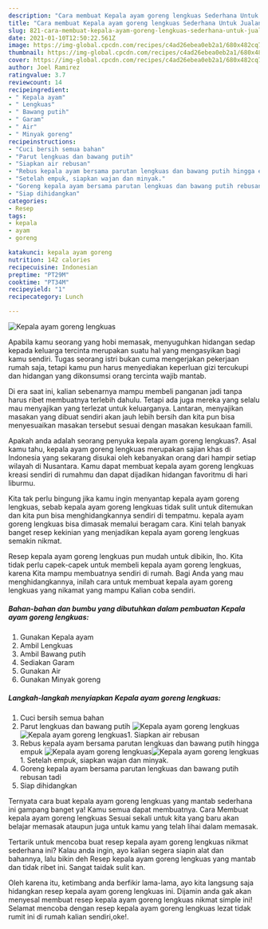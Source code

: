 ```yaml
---
description: "Cara membuat Kepala ayam goreng lengkuas Sederhana Untuk Jualan"
title: "Cara membuat Kepala ayam goreng lengkuas Sederhana Untuk Jualan"
slug: 821-cara-membuat-kepala-ayam-goreng-lengkuas-sederhana-untuk-jualan
date: 2021-01-10T12:50:22.561Z
image: https://img-global.cpcdn.com/recipes/c4ad26ebea0eb2a1/680x482cq70/kepala-ayam-goreng-lengkuas-foto-resep-utama.jpg
thumbnail: https://img-global.cpcdn.com/recipes/c4ad26ebea0eb2a1/680x482cq70/kepala-ayam-goreng-lengkuas-foto-resep-utama.jpg
cover: https://img-global.cpcdn.com/recipes/c4ad26ebea0eb2a1/680x482cq70/kepala-ayam-goreng-lengkuas-foto-resep-utama.jpg
author: Joel Ramirez
ratingvalue: 3.7
reviewcount: 14
recipeingredient:
- " Kepala ayam"
- " Lengkuas"
- " Bawang putih"
- " Garam"
- " Air"
- " Minyak goreng"
recipeinstructions:
- "Cuci bersih semua bahan"
- "Parut lengkuas dan bawang putih"
- "Siapkan air rebusan"
- "Rebus kepala ayam bersama parutan lengkuas dan bawang putih hingga empuk"
- "Setelah empuk, siapkan wajan dan minyak."
- "Goreng kepala ayam bersama parutan lengkuas dan bawang putih rebusan tadi"
- "Siap dihidangkan"
categories:
- Resep
tags:
- kepala
- ayam
- goreng

katakunci: kepala ayam goreng 
nutrition: 142 calories
recipecuisine: Indonesian
preptime: "PT29M"
cooktime: "PT34M"
recipeyield: "1"
recipecategory: Lunch

---
```



![Kepala ayam goreng lengkuas](https://img-global.cpcdn.com/recipes/c4ad26ebea0eb2a1/680x482cq70/kepala-ayam-goreng-lengkuas-foto-resep-utama.jpg)

Apabila kamu seorang yang hobi memasak, menyuguhkan hidangan sedap kepada keluarga tercinta merupakan suatu hal yang mengasyikan bagi kamu sendiri. Tugas seorang istri bukan cuma mengerjakan pekerjaan rumah saja, tetapi kamu pun harus menyediakan keperluan gizi tercukupi dan hidangan yang dikonsumsi orang tercinta wajib mantab.

Di era  saat ini, kalian sebenarnya mampu membeli panganan jadi tanpa harus ribet membuatnya terlebih dahulu. Tetapi ada juga mereka yang selalu mau menyajikan yang terlezat untuk keluarganya. Lantaran, menyajikan masakan yang dibuat sendiri akan jauh lebih bersih dan kita pun bisa menyesuaikan masakan tersebut sesuai dengan masakan kesukaan famili. 



Apakah anda adalah seorang penyuka kepala ayam goreng lengkuas?. Asal kamu tahu, kepala ayam goreng lengkuas merupakan sajian khas di Indonesia yang sekarang disukai oleh kebanyakan orang dari hampir setiap wilayah di Nusantara. Kamu dapat membuat kepala ayam goreng lengkuas kreasi sendiri di rumahmu dan dapat dijadikan hidangan favoritmu di hari liburmu.

Kita tak perlu bingung jika kamu ingin menyantap kepala ayam goreng lengkuas, sebab kepala ayam goreng lengkuas tidak sulit untuk ditemukan dan kita pun bisa menghidangkannya sendiri di tempatmu. kepala ayam goreng lengkuas bisa dimasak memalui beragam cara. Kini telah banyak banget resep kekinian yang menjadikan kepala ayam goreng lengkuas semakin nikmat.

Resep kepala ayam goreng lengkuas pun mudah untuk dibikin, lho. Kita tidak perlu capek-capek untuk membeli kepala ayam goreng lengkuas, karena Kita mampu membuatnya sendiri di rumah. Bagi Anda yang mau menghidangkannya, inilah cara untuk membuat kepala ayam goreng lengkuas yang nikamat yang mampu Kalian coba sendiri.

<!--inarticleads1-->

##### Bahan-bahan dan bumbu yang dibutuhkan dalam pembuatan Kepala ayam goreng lengkuas:

1. Gunakan  Kepala ayam
1. Ambil  Lengkuas
1. Ambil  Bawang putih
1. Sediakan  Garam
1. Gunakan  Air
1. Gunakan  Minyak goreng




<!--inarticleads2-->

##### Langkah-langkah menyiapkan Kepala ayam goreng lengkuas:

1. Cuci bersih semua bahan
1. Parut lengkuas dan bawang putih
<img src="https://img-global.cpcdn.com/steps/70b3384a41c4e235/160x128cq70/kepala-ayam-goreng-lengkuas-langkah-memasak-2-foto.jpg" alt="Kepala ayam goreng lengkuas"><img src="https://img-global.cpcdn.com/steps/e6aac4a5d6adfa1d/160x128cq70/kepala-ayam-goreng-lengkuas-langkah-memasak-2-foto.jpg" alt="Kepala ayam goreng lengkuas">1. Siapkan air rebusan
1. Rebus kepala ayam bersama parutan lengkuas dan bawang putih hingga empuk
<img src="https://img-global.cpcdn.com/steps/1f2f7b729753c33c/160x128cq70/kepala-ayam-goreng-lengkuas-langkah-memasak-4-foto.jpg" alt="Kepala ayam goreng lengkuas"><img src="https://img-global.cpcdn.com/steps/b3a86d4c1e349c0f/160x128cq70/kepala-ayam-goreng-lengkuas-langkah-memasak-4-foto.jpg" alt="Kepala ayam goreng lengkuas">1. Setelah empuk, siapkan wajan dan minyak.
1. Goreng kepala ayam bersama parutan lengkuas dan bawang putih rebusan tadi
1. Siap dihidangkan




Ternyata cara buat kepala ayam goreng lengkuas yang mantab sederhana ini gampang banget ya! Kamu semua dapat membuatnya. Cara Membuat kepala ayam goreng lengkuas Sesuai sekali untuk kita yang baru akan belajar memasak ataupun juga untuk kamu yang telah lihai dalam memasak.

Tertarik untuk mencoba buat resep kepala ayam goreng lengkuas nikmat sederhana ini? Kalau anda ingin, ayo kalian segera siapin alat dan bahannya, lalu bikin deh Resep kepala ayam goreng lengkuas yang mantab dan tidak ribet ini. Sangat taidak sulit kan. 

Oleh karena itu, ketimbang anda berfikir lama-lama, ayo kita langsung saja hidangkan resep kepala ayam goreng lengkuas ini. Dijamin anda gak akan menyesal membuat resep kepala ayam goreng lengkuas nikmat simple ini! Selamat mencoba dengan resep kepala ayam goreng lengkuas lezat tidak rumit ini di rumah kalian sendiri,oke!.

